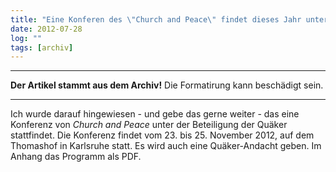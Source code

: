 ```yaml
---
title: "Eine Konferen des \"Church and Peace\" findet dieses Jahr unter Beteiligung der Quäker statt"
date: 2012-07-28
log: ""
tags: [archiv]
---
```

<hr><b>Der Artikel stammt aus dem Archiv!</b> Die Formatirung kann beschädigt sein.<hr>
<p>Ich wurde darauf hingewiesen - und gebe das gerne weiter - das eine Konferenz von <i>Church and Peace</i> unter der Beteiligung der Quäker stattfindet. Die Konferenz findet vom 23. bis 25. November 2012,  auf dem   Thomashof in Karlsruhe statt. Es wird auch eine Quäker-Andacht geben. Im Anhang das Programm als PDF.</p>


